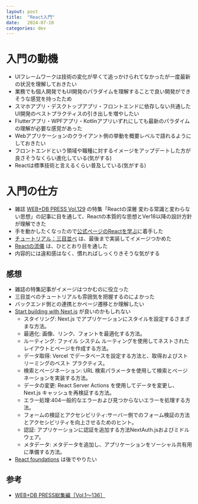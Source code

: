 ```yaml
---
layout: post
title:  "React入門"
date:   2024-07-10
categories: dev
---
```


# 入門の動機

- UIフレームワークは技術の変化が早くて追っかけられてなかったが一度最新の状況を理解しておきたい
- 業務でも個人開発でもUI開発のパラダイムを理解することで良い開発ができそうな感覚を持ったため
- スマホアプリ・デスクトップアプリ・フロントエンドに依存しない共通したUI開発のベストプラクティスの引き出しを増やしたい
- Flutterアプリ・WPFアプリ・Kotlinアプリいずれにしても最新のパラダイムの理解が必要な感覚があった
- Webアプリケーションのクライアント側の挙動を概要レベルで語れるようにしておきたい
- フロントエンドという領域や職種に対するイメージをアップデートした方が良さそうなくらい進化している(気がする)
- Reactは標準技術と言えるくらい普及している(気がする)

# 入門の仕方

- 雑誌 [WEB+DB PRESS Vol.129](https://amzn.to/4bynOTs) の特集「Reactの深層 変わる常識と変わらない思想」の記事に目を通して、Reactの本質的な思想とVer18以降の設計方針が理解できた
- 手を動かしたくなったので[公式ページのReactを学ぶ](https://ja.react.dev/learn)に着手した
- [チュートリアル：三目並べ](https://ja.react.dev/learn/tutorial-tic-tac-toe) は、最後まで実装してイメージつかめた
- [Reactの流儀](https://ja.react.dev/learn/thinking-in-react) は、ひととおり目を通した
- 内容的には違和感はなく、慣れればしっくりきそうな気がする

## 感想

- 雑誌の特集記事がイメージはつかむのに役立った
- 三目並べのチュートリアルも雰囲気を把握するのによかった
- バックエンド側との連携とかページ遷移とか理解したい
- [Start building with Next.js](https://nextjs.org/learn) が良いのかもしれない
    - スタイリング: Next.js でアプリケーションにスタイルを設定するさまざまな方法。
    - 最適化: 画像、リンク、フォントを最適化する方法。
    - ルーティング: ファイル システム ルーティングを使用してネストされたレイアウトとページを作成する方法。
    - データ取得: Vercel でデータベースを設定する方法と、取得およびストリーミングのベスト プラクティス。
    - 検索とページネーション: URL 検索パラメータを使用して検索とページネーションを実装する方法。
    - データの変更: React Server Actions を使用してデータを変更し、Next.js キャッシュを再検証する方法。
    - エラー処理:404一般的なエラーおよび見つからないエラーを処理する方法。
    - フォームの検証とアクセシビリティ:サーバー側でのフォーム検証の方法とアクセシビリティを向上させるためのヒント。
    - 認証: アプリケーションに認証を追加する方法NextAuth.jsおよびミドルウェア。
    - メタデータ: メタデータを追加し、アプリケーションをソーシャル共有用に準備する方法。
- [React foundations](https://nextjs.org/learn/react-foundations) は後でやりたい


## 参考

- [WEB+DB PRESS総集編［Vol.1～136］](https://amzn.to/3LflMg9)
